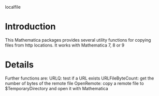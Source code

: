 localfile

# Introduction #

This Mathematica packages provides several utility functions for copying files from http locations.
It works with Mathematica 7, 8 or 9


# Details #

Further functions are:
URLQ:  test if a URL exists
URLFileByteCount: get the number of bytes of the remote file
OpenRemote: copy a remote file to $TemporaryDirectory and open it with Mathematica